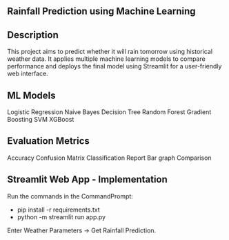 ## Rainfall Prediction using Machine Learning
## Description
This project aims to predict whether it will rain tomorrow using historical weather data. It applies multiple machine learning models to compare performance and deploys the final model using Streamlit for a user-friendly web interface.

## ML Models
Logistic Regression
Naive Bayes
Decision Tree
Random Forest
Gradient Boosting
SVM
XGBoost

## Evaluation Metrics
Accuracy
Confusion Matrix
Classification Report
Bar graph Comparison

## Streamlit Web App - Implementation
Run the commands in the CommandPrompt:

- pip install -r requirements.txt
- python -m streamlit run app.py
  
Enter Weather Parameters → Get Rainfall Prediction.
